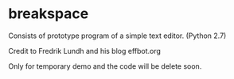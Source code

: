 # breakspace

Consists of prototype program of a simple text editor. (Python 2.7)


Credit to Fredrik Lundh and his blog effbot.org

Only for temporary demo and the code will be delete soon.
